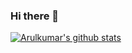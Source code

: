 ### Hi there 👋

<!--
**InnovArul/InnovArul** is a ✨ _special_ ✨ repository because its `README.md` (this file) appears on your GitHub profile.

Here are some ideas to get you started:

- 🔭 I’m currently working on ...
- 🌱 I’m currently learning ...
- 👯 I’m looking to collaborate on ...
- 🤔 I’m looking for help with ...
- 💬 Ask me about ...
- 📫 How to reach me: ...
- 😄 Pronouns: ...
- ⚡ Fun fact: ...
-->

[![Arulkumar's github stats](https://github-readme-stats.vercel.app/api?username=InnovArul&hide=prs&count_private=true&include_all_commits=true&show_icons=true&theme=tokyonight)](https://github.com/anuraghazra/github-readme-stats)
